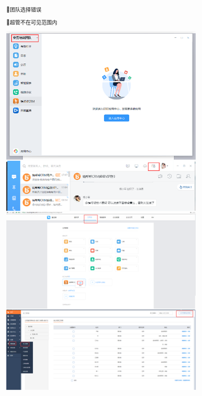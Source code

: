 团队选择错误

超管不在可见范围内

![](/assets/ktylrht44.1.png)![](/assets/ktylrht44.2.png)![](/assets/ktylrht44.3.png)![](/assets/ktylrht44.4.png)

